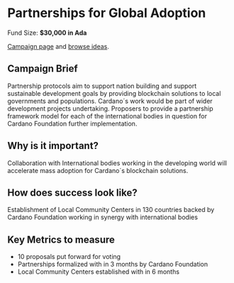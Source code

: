 # Partnerships for Global Adoption

Fund Size: **$30,000 in Ada**

[Campaign page](https://cardano.ideascale.com/a/campaign-home/26114) and [browse ideas](https://cardano.ideascale.com/a/ideas/top/campaign-filter/byids/campaigns/26114/stage/unspecified).

## Campaign Brief

Partnership protocols aim to support nation building and support sustainable development goals by providing blockchain solutions to local governments and populations. Cardano´s work would be part of wider development projects undertaking. Proposers to provide a partnership framework model for each of the international bodies in question for Cardano Foundation further implementation.

## Why is it important?

Collaboration with International bodies working in the developing world will accelerate mass adoption for Cardano´s blockchain solutions.

## How does success look like?

Establishment of Local Community Centers in 130 countries backed by Cardano Foundation working in synergy with international bodies

## Key Metrics to measure

- 10 proposals put forward for voting
- Partnerships formalized with in 3 months by Cardano Foundation
- Local Community Centers established with in 6 months